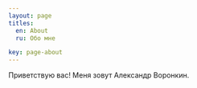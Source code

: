 ```yaml
---
layout: page
titles:  
  en: About
  ru: Обо мне

key: page-about
---
```


Приветствую вас!
Меня зовут Александр Воронкин.